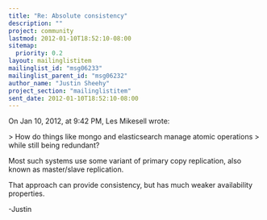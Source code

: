 ```yaml
---
title: "Re: Absolute consistency"
description: ""
project: community
lastmod: 2012-01-10T18:52:10-08:00
sitemap:
  priority: 0.2
layout: mailinglistitem
mailinglist_id: "msg06233"
mailinglist_parent_id: "msg06232"
author_name: "Justin Sheehy"
project_section: "mailinglistitem"
sent_date: 2012-01-10T18:52:10-08:00
---
```


On Jan 10, 2012, at 9:42 PM, Les Mikesell wrote:

&gt; How do things like mongo and elasticsearch manage atomic operations
&gt; while still being redundant?

Most such systems use some variant of primary copy replication, also known as 
master/slave replication.

That approach can provide consistency, but has much weaker availability 
properties.

-Justin

